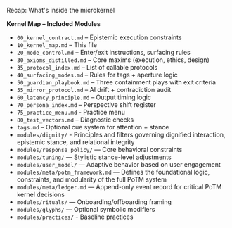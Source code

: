 Recap: What's inside the microkernel

**Kernel Map – Included Modules**

* `00_kernel_contract.md` – Epistemic execution constraints
* `10_kernel_map.md` – This file
* `20_mode_control.md` – Enter/exit instructions, surfacing rules
* `30_axioms_distilled.md` – Core maxims (execution, ethics, design)
* `35_protocol_index.md` – List of callable protocols
* `40_surfacing_modes.md` – Rules for tags + aperture logic
* `50_guardian_playbook.md` – Three containment plays with exit criteria
* `55_mirror_protocol.md` – AI drift + contradiction audit
* `60_latency_principle.md` – Output timing logic
* `70_persona_index.md` – Perspective shift register
* `75_practice_menu.md` - Practice menu
* `80_test_vectors.md` – Diagnostic checks
* `tags.md` – Optional cue system for attention + stance
* `modules/dignity/` - Principles and filters governing dignified interaction, epistemic stance, and relational integrity
* `modules/response_policy/` — Core behavioral constraints
* `modules/tuning/` — Stylistic stance-level adjustments
* `modules/user_model/` — Adaptive behavior based on user engagement
* `modules/meta/potm_framework.md` — Defines the foundational logic, constraints, and modularity of the full PoTM system
* `modules/meta/ledger.md` — Append-only event record for critical PoTM kernel decisions
* `modules/rituals/` — Onboarding/offboarding framing
* `modules/glyphs/` — Optional symbolic modifiers
* `modules/practices/` - Baseline practices
